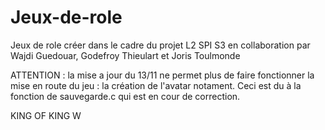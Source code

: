 Jeux-de-role
============

Jeux de role créer dans le cadre du projet L2 SPI S3 en collaboration par Wajdi Guedouar, Godefroy Thieulart et Joris Toulmonde

ATTENTION : 
la mise a jour du 13/11 ne permet plus de faire fonctionner la mise en route du jeu : la création de l'avatar notament. Ceci est du à la fonction de sauvegarde.c qui est en cour de correction.


KING OF KING W
